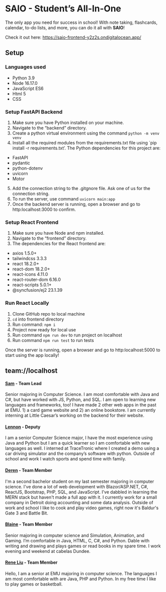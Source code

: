 # SAIO - Student’s All-In-One

The only app you need for success in school! With note taking, flashcards, calendar, to-do lists, and more, you can do it all with **SAIO**!

Check it out here: https://saio-frontend-y2z2s.ondigitalocean.app/

## Setup

### Languages used

- Python 3.9
- Node 16.17.0
- JavaScript ES6
- Html 5
- CSS

### Setup FastAPI Backend

1. Make sure you have Python installed on your machine.
2. Navigate to the “backend” directory.
3. Create a python virtual environment using the command `python -m venv venv`
4. Install all the required modules from the requirements.txt file using `pip install -r requirements.txt’. The Python dependencies for this project are:
  - FastAPI
  - pydantic
  - python-dotenv
  - uvicorn
  - Motor
5. Add the connection string to the .gitgnore file. Ask one of us for the connection string.
6. To run the server, use command `uvicorn main:app`
7. Once the backend server is running, open a browser and go to http:localhost:3000 to confirm.

### Setup React Frontend

1. Make sure you have Node and npm installed.
2. Navigate to the “frontend” directory.
3. The dependencies for the React frontend are:
  - axios 1.5.0+
  - tailwindcss 3.3.3
  - react 18.2.0+
  - react-dom 18.2.0+
  - react-icons 4.11.0
  - react-router-dom 6.16.0
  - react-scripts 5.0.1+
  - @syncfusion/ej2 23.1.39

### Run React Locally

1. Clone GitHub repo to local machine
2. `cd` into frontend directory
3. Run command: `npm i`
4. Project now ready for local use
5. Run command `npm run dev` to run project on localhost
6. Run command `npm run test` to run tests

Once the server is running, open a browser and go to http:localhost:5000 to start using the app locally!

## team://localhost

#### [Sam](https://github.com/srstone20) - Team Lead

Senior majoring in Computer Science. I am most comfortable with Java and C#, but have worked with JS, Python, and SQL. I am open to learning new languages and frameworks, too! I have made 2 other web apps in the past at EMU. 1) a card game website and 2) an online bookstore. I am currently interning at Little Caesar’s working on the backend for their website.

#### [Lennon](https://pages.github.com/) - Deputy

I am a senior Computer Science major, I have the most experience using Java and Python but I am a quick learner so I am comfortable with new languages as well. I interned at TraceTronic where I created a demo using a car driving simulator and the company’s software with python. Outside of school and work I watch sports and spend time with family.

#### [Deren](https://github.com/DerenB) - Team Member

I'm a second bachelor student on my last semester majoring in computer science. I've done a lot of web development with Blazor/ASP.NET, C#, ReactJS, Bootstrap, PHP, SQL, and JavaScript. I've dabbled in learning the MERN stack but haven't made a full app with it. I currently work for a small company in Detroit doing accounting and some data analysis. Outside of work and school I like to cook and play video games, right now it's Baldur's Gate 3 and Battle Bit.

#### [Blaine](https://github.com/bpain96) - Team Member

Senior majoring in computer science and Simulation, Animation, and Gaming. I’m comfortable in Java, HTML, C, C#, and Python. Dable with writing and drawing and plays games or read books in my spare time. I work evening and weekend at cabelas Dundee.

#### [Rene Liu](https://github.com/rliu13) - Team Member

Hello, I am a senior at EMU majoring in computer science. The languages I am most comfortable with are Java, PHP and Python. In my free time I like to play games or basketball.
